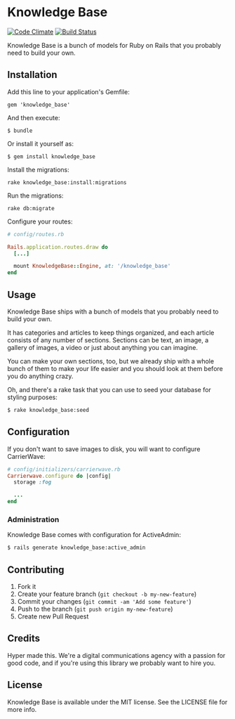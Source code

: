 # Knowledge Base

[![Code Climate](https://codeclimate.com/github/hyperoslo/knowledge_base.png)](https://codeclimate.com/github/hyperoslo/knowledge_base)
[![Build Status](https://travis-ci.org/hyperoslo/knowledge_base.png)](https://travis-ci.org/hyperoslo/knowledge_base)

Knowledge Base is a bunch of models for Ruby on Rails that you probably need to build your own.

## Installation

Add this line to your application's Gemfile:

    gem 'knowledge_base'

And then execute:

    $ bundle

Or install it yourself as:

    $ gem install knowledge_base

Install the migrations:

    rake knowledge_base:install:migrations
    
Run the migrations:

    rake db:migrate

Configure your routes:

```ruby
# config/routes.rb

Rails.application.routes.draw do
  [...]

  mount KnowledgeBase::Engine, at: '/knowledge_base'
end
```

## Usage

Knowledge Base ships with a bunch of models that you probably need to build your own.

It has categories and articles to keep things organized, and each article consists of any number of sections.
Sections can be text, an image, a gallery of images, a video or just about anything you can imagine.

You can make your own sections, too, but we already ship with a whole bunch of them to make your life easier and you
should look at them before you do anything crazy.

Oh, and there's a rake task that you can use to seed your database for styling purposes:

```bash
$ rake knowledge_base:seed
```

## Configuration

If you don't want to save images to disk, you will want to configure CarrierWave:

```ruby
# config/initializers/carrierwave.rb
Carrierwave.configure do |config|
  storage :fog

  ...
end
```

### Administration

Knowledge Base comes with configuration for ActiveAdmin:

```bash
$ rails generate knowledge_base:active_admin
```

## Contributing

1. Fork it
2. Create your feature branch (`git checkout -b my-new-feature`)
3. Commit your changes (`git commit -am 'Add some feature'`)
4. Push to the branch (`git push origin my-new-feature`)
5. Create new Pull Request

## Credits

Hyper made this. We're a digital communications agency with a passion for good code,
and if you're using this library we probably want to hire you.


## License

Knowledge Base is available under the MIT license. See the LICENSE file for more info.

